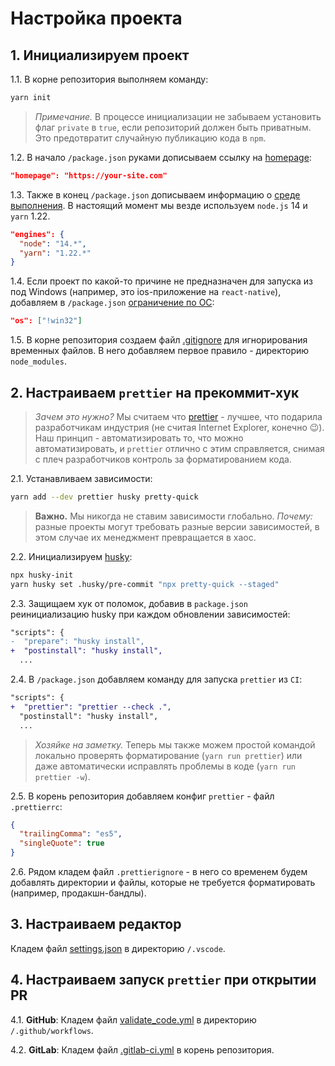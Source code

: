 # Настройка проекта

## 1. Инициализируем проект

1.1. В корне репозитория выполняем команду:

```sh
yarn init
```

> _Примечание._ В процессе инициализации не забываем установить флаг `private` в `true`, если репозиторий должен быть приватным. Это предотвратит случайную публикацию кода в `npm`.

1.2. В начало `/package.json` руками дописываем ссылку на [homepage](https://classic.yarnpkg.com/en/docs/package-json/#toc-homepage):

```json
"homepage": "https://your-site.com"
```

1.3. Также в конец `/package.json` дописываем информацию о [среде выполнения](https://classic.yarnpkg.com/en/docs/package-json/#toc-engines). В настоящий момент мы везде используем `node.js` 14 и `yarn` 1.22.

```json
"engines": {
  "node": "14.*",
  "yarn": "1.22.*"
}
```

1.4. Если проект по какой-то причине не предназначен для запуска из под Windows (например, это ios-приложение на `react-native`), добавляем в `/package.json` [ограничение по ОС](https://classic.yarnpkg.com/en/docs/package-json/#toc-os):

```json
"os": ["!win32"]
```

1.5. В корне репозитория создаем файл [.gitignore](https://git-scm.com/docs/gitignore) для игнорирования временных файлов. В него добавляем первое правило - директорию `node_modules`.

## 2. Настраиваем `prettier` на прекоммит-хук

> _Зачем это нужно?_ Мы считаем что [prettier](https://prettier.io/) - лучшее, что подарила разработчикам индустрия (не считая Internet Explorer, конечно 😉). Наш принцип - автоматизировать то, что можно автоматизировать, и `prettier` отлично с этим справляется, снимая с плеч разработчиков контроль за форматированием кода.

2.1. Устанавливаем зависимости:

```sh
yarn add --dev prettier husky pretty-quick
```

> **Важно.** Мы никогда не ставим зависимости глобально. _Почему:_ разные проекты могут требовать разные версии зависимостей, в этом случае их менеджмент превращается в хаос.

2.2. Инициализируем [husky](https://github.com/typicode/husky):

```sh
npx husky-init
yarn husky set .husky/pre-commit "npx pretty-quick --staged"
```

2.3. Защищаем хук от поломок, добавив в `package.json` реинициализацию husky при каждом обновлении зависимостей:

```diff
"scripts": {
-  "prepare": "husky install",
+  "postinstall": "husky install",
  ...
```

2.4. В `/package.json` добавляем команду для запуска `prettier` из `CI`:

```diff
"scripts": {
+  "prettier": "prettier --check .",
  "postinstall": "husky install",
  ...
```

> _Хозяйке на заметку._ Теперь мы также можем простой командой локально проверять форматирование (`yarn run prettier`) или даже автоматически исправлять проблемы в коде (`yarn run prettier -w`).

2.5. В корень репозитория добавляем конфиг `prettier` - файл `.prettierrc`:

```json
{
  "trailingComma": "es5",
  "singleQuote": true
}
```

2.6. Рядом кладем файл `.prettierignore` - в него со временем будем добавлять директории и файлы, которые не требуется форматировать (например, продакшн-бандлы).

## 3. Настраиваем редактор

Кладем файл [settings.json](../../.vscode/settings.json) в директорию `/.vscode`.

## 4. Настраиваем запуск `prettier` при открытии PR

4.1. **GitHub**: Кладем файл [validate_code.yml](./yml/validate_code.yml) в директорию `/.github/workflows`.

4.2. **GitLab**: Кладем файл [.gitlab-ci.yml](./yml/.gitlab-ci.yml) в корень репозитория.
